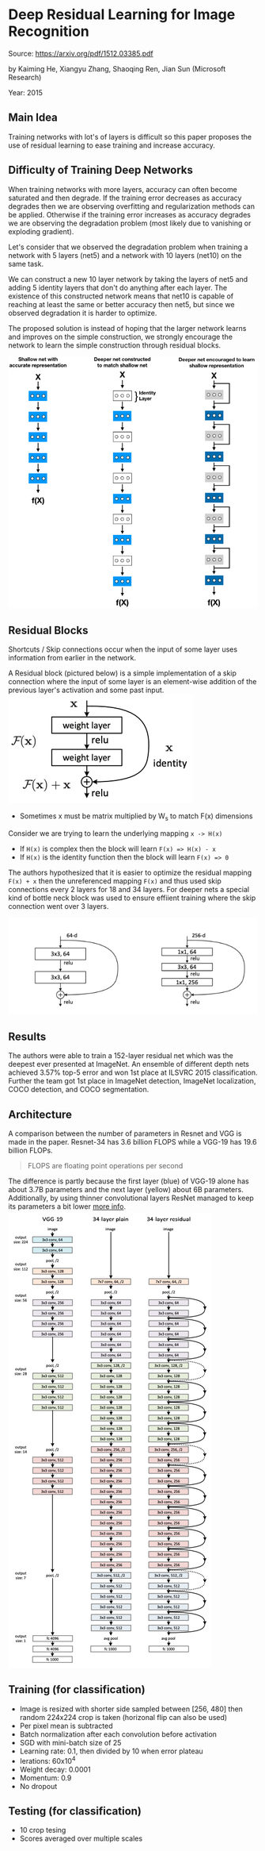 # Deep Residual Learning for Image Recognition

Source: https://arxiv.org/pdf/1512.03385.pdf

by Kaiming He, Xiangyu Zhang, Shaoqing Ren, Jian Sun (Microsoft Research)

Year: 2015

## Main Idea

Training networks with lot's of layers is difficult so this paper proposes the use of residual learning to ease training and increase accuracy.

## Difficulty of Training Deep Networks

When training networks with more layers, accuracy can often become saturated and then degrade. If the training error decreases as accuracy degrades then we are observing overfitting and regularization methods can be applied. Otherwise if the training error increases as accuracy degrades we are observing the degradation problem (most likely due to vanishing or exploding gradient).

Let's consider that we observed the degradation problem when training a network with 5 layers (net5) and a network with 10 layers (net10) on the same task.

We can construct a new 10 layer network by taking the layers of net5 and adding 5 identity layers that don't do anything after each layer. The existence of this constructed network means that net10 is capable of reaching at least the same or better accuracy then net5, but since we observed degradation it is harder to optimize.

The proposed solution is instead of hoping that the larger network learns and improves on the simple construction, we strongly encourage the network to learn the simple construction through residual blocks.

![Intuition](assets/Intuition2.png)

## Residual Blocks

Shortcuts / Skip connections occur when the input of some layer uses information from earlier in the network.

A Residual block (pictured below) is a simple implementation of a skip connection where the input of some layer is an element-wise addition of the previous layer's activation and some past input.
![BuildingBlock](assets/BuildingBlock.png)

-   Sometimes x must be matrix multiplied by W<sub>s</sub> to match F(x) dimensions

Consider we are trying to learn the underlying mapping `x -> H(x)`

-   If `H(x)` is complex then the block will learn `F(x) => H(x) - x`
-   If `H(x)` is the identity function then the block will learn `F(x) => 0`

The authors hypothesized that it is easier to optimize the residual mapping `F(x) + x` then the unreferenced mapping `F(x)` and thus used skip connections every 2 layers for 18 and 34 layers. For deeper nets a special kind of bottle neck block was used to ensure effiient training where the skip connection went over 3 layers.

![BottleNeckArch](assets/BottleNeckArch.png)

## Results

The authors were able to train a 152-layer residual net which was the deepest ever presented at ImageNet. An ensemble of different depth nets achieved 3.57% top-5 error and won 1st place at ILSVRC 2015 classification. Further the team got 1st place in ImageNet detection, ImageNet localization, COCO detection, and COCO segmentation.

## Architecture

A comparison between the number of parameters in Resnet and VGG is made in the paper. Resnet-34 has 3.6 billion FLOPS while a VGG-19 has 19.6 billion FLOPs.

> FLOPS are floating point operations per second

The difference is partly because the first layer (blue) of VGG-19 alone has about 3.7B parameters and the next layer (yellow) about 6B parameters. Additionally, by using thinner convolutional layers ResNet managed to keep its parameters a bit lower [more info](https://stats.stackexchange.com/questions/280179/why-is-resnet-faster-than-vgg).
![ArchitectureComparison](assets/ArchitectureComparison.png)

## Training (for classification)

-   Image is resized with shorter side sampled between [256, 480] then random 224x224 crop is taken (horizonal flip can also be used)
-   Per pixel mean is subtracted
-   Batch normalization after each convolution before activation
-   SGD with mini-batch size of 25
-   Learning rate: 0.1, then divided by 10 when error plateau
-   Ierations: 60x10<sup>4</sup>
-   Weight decay: 0.0001
-   Momentum: 0.9
-   No dropout

## Testing (for classification)

-   10 crop tesing
-   Scores averaged over multiple scales
